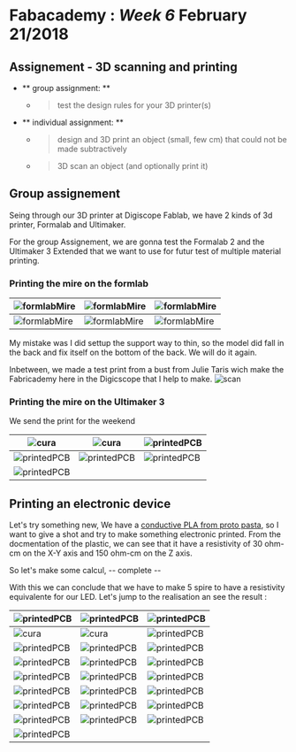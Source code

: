 # Fabacademy : *Week 6* **February 21/2018**



## Assignement - 3D scanning and printing

* ** group assignment: **
  - > test the design rules for your 3D printer(s)
* ** individual assignment: **
  - > design and 3D print an object (small, few cm) that could not be made subtractively
  - > 3D scan an object (and optionally print it)


## Group assignement

Seing through our 3D printer at Digiscope Fablab, we have 2 kinds of 3d printer, Formalab and Ultimaker.

For the group Assignement, we are gonna test the Formalab 2 and the Ultimaker 3 Extended that we want to use for futur test of multiple material printing.

### Printing the mire on the formlab

| ![formlabMire](assets\img\week6\formlabMire06.jpg) | ![formlabMire](assets\img\week6\formlabMire.jpg) | ![formlabMire](assets\img\week6\formlabMire02.jpg) |
| --- | --- | --- |
|![formlabMire](assets\img\week6\formlabMire03.jpg) | ![formlabMire](assets\img\week6\formlabMire04.jpg)  | ![formlabMire](assets\img\week6\formlabMire05.jpg)  |

My mistake was I did settup the support way to thin, so the model did fall in the back and fix itself on the bottom of the back. We will do it again.

Inbetween, we made a test print from a bust from Julie Taris wich make the Fabricademy here in the Digicscope that I help to make.
![scan](assets\img\week6\testPrint.jpg)

### Printing the mire on the Ultimaker 3

We send the print for the weekend

| ![cura](assets\img\week6\cura0.jpg) | ![cura](assets\img\week6\cura1.jpg) | ![printedPCB](assets\img\week6\printCircuit05.jpg) |
| --- | --- | --- |
| ![printedPCB](assets\img\week6\printCircuit06.jpg)  | ![printedPCB](assets\img\week6\printCircuit07.jpg)  | ![printedPCB](assets\img\week6\printCircuit08.jpg) |
| ![printedPCB](assets\img\week6\printCircuit09.jpg) |

## Printing an electronic device

Let's try something new, We have a [conductive PLA from proto pasta](https://www.proto-pasta.com/pages/conductive-pla), so I want to give a shot and try to make something electronic printed. From the docmentation of the plastic, we can see that it have a resistivity of 30 ohm-cm on the X-Y axis and 150 ohm-cm on the Z axis.

So let's make some calcul, -- complete --

With this we can conclude that we have to make 5 spire to have a resistivity equivalente for our LED.
Let's jump to the realisation an see the result :

| ![printedPCB](assets\img\week6\fusionScene0.jpg) | ![printedPCB](assets\img\week6\fusion360_0.jpg) | ![printedPCB](assets\img\week6\fusion360_0.jpg) |
| --- | --- | --- |
| ![cura](assets\img\week6\cura0.jpg) | ![cura](assets\img\week6\cura1.jpg)  | ![printedPCB](assets\img\week6\printCircuit00.jpg) |
| ![printedPCB](assets\img\week6\printCircuit0.jpg) | ![printedPCB](assets\img\week6\printCircuit01.jpg) | ![printedPCB](assets\img\week6\printCircuit02.jpg) |
| ![printedPCB](assets\img\week6\printCircuit03.jpg) | ![printedPCB](assets\img\week6\printCircuit04.jpg) | ![printedPCB](assets\img\week6\printCircuit10.jpg) |
| ![printedPCB](assets\img\week6\printCircuit11.jpg) | ![printedPCB](assets\img\week6\printCircuit12.jpg) | ![printedPCB](assets\img\week6\printCircuit13.jpg) |
| ![printedPCB](assets\img\week6\printCircuit14.jpg) | ![printedPCB](assets\img\week6\printCircuit15.jpg) | ![printedPCB](assets\img\week6\printCircuit16.jpg) |
| ![printedPCB](assets\img\week6\printCircuit17.jpg) | ![printedPCB](assets\img\week6\printCircuit18.jpg) | ![printedPCB](assets\img\week6\printCircuit19.jpg) |
| ![printedPCB](assets\img\week6\printCircuit20.jpg) | ![printedPCB](assets\img\week6\printCircuit21.jpg) | ![printedPCB](assets\img\week6\printCircuit22.jpg) |
| ![printedPCB](assets\img\week6\printCircuit23.jpg) |

